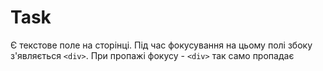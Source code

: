 # Task

Є текстове поле на сторінці. Під час фокусування на цьому полі збоку з'являється ```<div>```. При пропажі фокусу - ```<div>``` так само пропадає